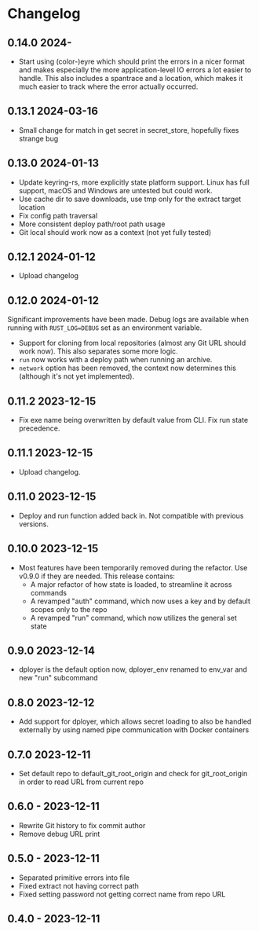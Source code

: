 # Changelog

## 0.14.0 2024-

* Start using (color-)eyre which should print the errors in a nicer format and makes especially the more application-level IO errors a lot easier to handle. This also includes a spantrace and a location, which makes it much easier to track where the error actually occurred. 

## 0.13.1 2024-03-16

* Small change for match in get secret in secret_store, hopefully fixes strange bug

## 0.13.0 2024-01-13

* Update keyring-rs, more explicitly state platform support. Linux has full support, macOS and Windows are untested but could work.
* Use cache dir to save downloads, use tmp only for the extract target location
* Fix config path traversal
* More consistent deploy path/root path usage
* Git local should work now as a context (not yet fully tested)

## 0.12.1 2024-01-12

* Upload changelog

## 0.12.0 2024-01-12

Significant improvements have been made. Debug logs are available when running with `RUST_LOG=DEBUG` set as an environment variable. 

* Support for cloning from local repositories (almost any Git URL should work now). This also separates some more logic.
* `run` now works with a deploy path when running an archive.
* `network` option has been removed, the context now determines this (although it's not yet implemented). 

## 0.11.2 2023-12-15

* Fix exe name being overwritten by default value from CLI. Fix run state precedence.

## 0.11.1 2023-12-15

* Upload changelog.

## 0.11.0 2023-12-15

* Deploy and run function added back in. Not compatible with previous versions. 

## 0.10.0 2023-12-15

* Most features have been temporarily removed during the refactor. Use v0.9.0 if they are needed. This release contains:
    - A major refactor of how state is loaded, to streamline it across commands
    - A revamped "auth" command, which now uses a key and by default scopes only to the repo
    - A revamped "run" command, which now utilizes the general set state

## 0.9.0 2023-12-14

* dployer is the default option now, dployer_env renamed to env_var and new "run" subcommand

## 0.8.0 2023-12-12

* Add support for dployer, which allows secret loading to also be handled externally by using named pipe communication with Docker containers

## 0.7.0 2023-12-11

* Set default repo to default_git_root_origin and check for git_root_origin in order to read URL from current repo

## 0.6.0 - 2023-12-11

* Rewrite Git history to fix commit author
* Remove debug URL print

## 0.5.0 - 2023-12-11

* Separated primitive errors into file
* Fixed extract not having correct path
* Fixed setting password not getting correct name from repo URL

## 0.4.0 - 2023-12-11

